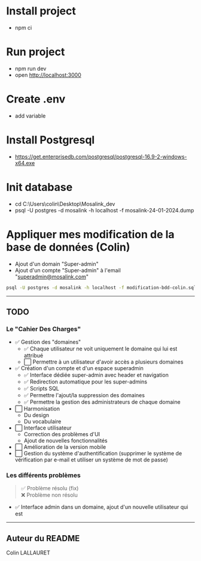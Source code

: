 # Install project

- npm ci

# Run project

- npm run dev
- open [http://localhost:3000](http://localhost:3000)

# Create .env

- add variable

# Install Postgresql

- https://get.enterprisedb.com/postgresql/postgresql-16.9-2-windows-x64.exe

# Init database

- cd C:\Users\colin\Desktop\Mosalink_dev
- psql -U postgres -d mosalink -h localhost -f mosalink-24-01-2024.dump

# Appliquer mes modification de la base de données (Colin)

- Ajout d'un domain "Super-admin"
- Ajout d'un compte "Super-admin" à l'email "superadmin@mosalink.com"

```bash
psql -U postgres -d mosalink -h localhost -f modification-bdd-colin.sql
```

---

## TODO

### Le "Cahier Des Charges"

- ✅ Gestion des "domaines"
  - ✅ Chaque utilisateur ne voit uniquement le domaine qui lui est attribué
  - ⬜️ Permettre à un utilisateur d'avoir accès a plusieurs domaines
- ✅ Création d'un compte et d'un espace superadmin
  - ✅ Interface dédiée super-admin avec header et navigation
  - ✅ Redirection automatique pour les super-admins
  - ✅ Scripts SQL
  - ✅ Permettre l'ajout/la suppression des domaines
  - ✅ Permettre la gestion des administrateurs de chaque domaine
- ⬜️ Harmonisation
  - Du design
  - Du vocabulaire
- ⬜️ Interface utilisateur
  - Correction des problèmes d'UI
  - Ajout de nouvelles fonctionnalités
- ⬜️ Amélioration de la version mobile
- ⬜️ Gestion du système d'authentification (supprimer le système de vérification par e-mail et utiliser un système de mot de passe)

### Les différents problèmes

> ✅ Problème résolu (fix)  
> ❌ Problème non résolu

- ✅ Interface admin dans un domaine, ajout d'un nouvelle utilisateur qui est

---

## Auteur du README

Colin LALLAURET
